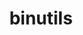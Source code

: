 ---
permalink: /engineering/projects/binutils/
project_link_name: binutils
project_maintainers: ''
project_stats: 'true'
project_url: n/a
title: binutils
---